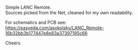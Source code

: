 Simple LANC Remote.  
Sources picked from the Net, cleaned for my own readability.

For schematics and PCB see:
https://easyeda.com/asokolsky/LANC_Remote-16b32bb3b177447e8e83a37397195c66

Cheers
